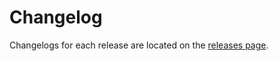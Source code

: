# Changelog
Changelogs for each release are located on the [releases page](https://github.com/google-github-actions/analyze-code-security-scc/releases).
